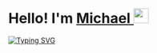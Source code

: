 <h1>Hello! I'm <a href="https://vk.com/mzjob" target="_blank">Michael </a><img src="https://github.com/blackcater/blackcater/raw/main/images/Hi.gif" height="30"/></h1>


[![Typing SVG](https://readme-typing-svg.herokuapp.com?font=Indie+Flower&size=30&duration=6000&color=2F1BFB&background=7CFFF000&vCenter=true&lines=I'm+learning+Java+language;and+other+tehnologies)](https://git.io/typing-svg)
